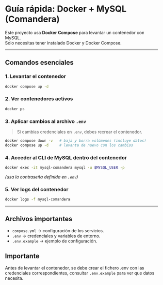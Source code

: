 # Guía rápida: Docker + MySQL (Comandera)

Este proyecto usa **Docker Compose** para levantar un contenedor con MySQL.  
Solo necesitas tener instalado Docker y Docker Compose.

---

## Comandos esenciales

### 1. Levantar el contenedor
```bash
docker compose up -d
```

### 2. Ver contenedores activos
```bash
docker ps
```

### 3. Aplicar cambios al archivo `.env`
>  Si cambias credenciales en `.env`, debes recrear el contenedor.
```bash
docker compose down -v   # baja y borra volúmenes (incluye datos)
docker compose up -d     # levanta de nuevo con los cambios
```

### 4. Acceder al CLI de MySQL dentro del contenedor
```bash
docker exec -it mysql-comandera mysql -u $MYSQL_USER -p
```
*(usa la contraseña definida en `.env`)*

### 5. Ver logs del contenedor
```bash
docker logs -f mysql-comandera
```

---

## Archivos importantes

- `compose.yml` → configuración de los servicios.
- `.env` → credenciales y variables de entorno.
- `.env.example` → ejemplo de configuración.

## Importante

Antes de levantar el contenedor, se debe crear el fichero .env con las credenciales correspondientes, consultar `.env.example` para ver que datos necesita.
